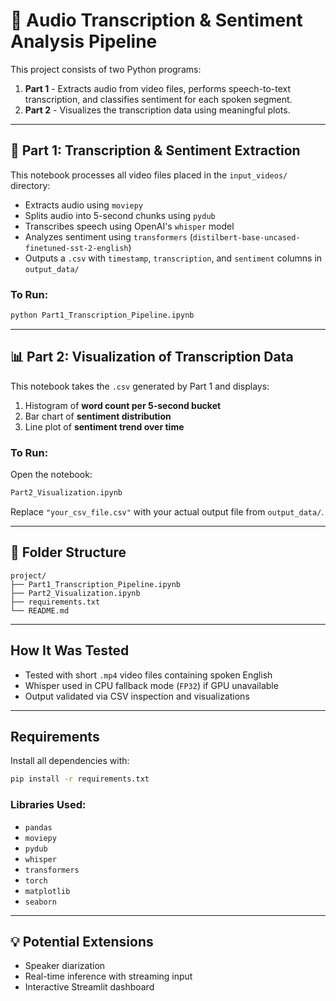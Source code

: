 # 🎥 Audio Transcription & Sentiment Analysis Pipeline

This project consists of two Python programs:

1. **Part 1** - Extracts audio from video files, performs speech-to-text transcription, and classifies sentiment for each spoken segment.
2. **Part 2** - Visualizes the transcription data using meaningful plots.

---

## 📁 Part 1: Transcription & Sentiment Extraction

This notebook processes all video files placed in the `input_videos/` directory:

-  Extracts audio using `moviepy`
-  Splits audio into 5-second chunks using `pydub`
-  Transcribes speech using OpenAI's `whisper` model
-  Analyzes sentiment using `transformers` (`distilbert-base-uncased-finetuned-sst-2-english`)
-  Outputs a `.csv` with `timestamp`, `transcription`, and `sentiment` columns in `output_data/`

### To Run:
```bash
python Part1_Transcription_Pipeline.ipynb
```

---

## 📊 Part 2: Visualization of Transcription Data

This notebook takes the `.csv` generated by Part 1 and displays:

1.  Histogram of **word count per 5-second bucket**
2.  Bar chart of **sentiment distribution**
3.  Line plot of **sentiment trend over time**

### To Run:
Open the notebook:
```bash
Part2_Visualization.ipynb
```
Replace `"your_csv_file.csv"` with your actual output file from `output_data/`.

---

## 📂 Folder Structure

```
project/
├── Part1_Transcription_Pipeline.ipynb
├── Part2_Visualization.ipynb
├── requirements.txt
└── README.md
```

---

## How It Was Tested

- Tested with short `.mp4` video files containing spoken English
- Whisper used in CPU fallback mode (`FP32`) if GPU unavailable
- Output validated via CSV inspection and visualizations

---

##  Requirements

Install all dependencies with:

```bash
pip install -r requirements.txt
```

### Libraries Used:
- `pandas`
- `moviepy`
- `pydub`
- `whisper`
- `transformers`
- `torch`
- `matplotlib`
- `seaborn`

---

## 💡 Potential Extensions

- Speaker diarization
- Real-time inference with streaming input
- Interactive Streamlit dashboard


